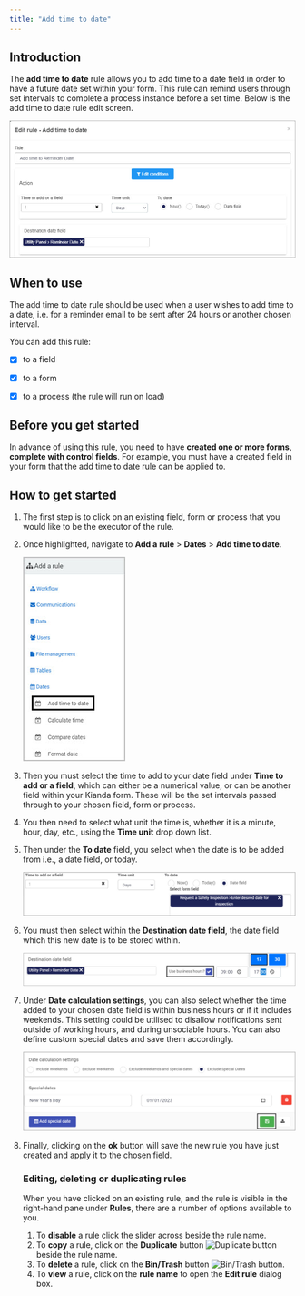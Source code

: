 ```yaml
---
title: "Add time to date" 
---
```




## Introduction

The **add time to date** rule allows you to add time to a date field in order to have a future date set within your form. This rule can remind users through set intervals to complete a process instance before a set time. Below is the add time to date rule edit screen.

![Date rules add time to date screen](/images/date-rules-add-time-to-date-screen.jpg)



## When to use

The add time to date rule should be used when a user wishes to add time to a date, i.e. for a reminder email to be sent after 24 hours or another chosen interval.

 

You can add this rule:

- [x] to a field
- [x] to a form 
- [x] to a process (the rule will run on load)



## Before you get started

In advance of using this rule, you need to have **created one or more forms, complete with control fields**. For example, you must have a created field in your form that the add time to date rule can be applied to.

 



## How to get started

1. The first step is to click on an existing field, form or process that you would like to be the executor of the rule.

2. Once highlighted, navigate to **Add a rule** > **Dates** > **Add time to date**.

   ![Date rules selected](/images/date-rules-selected.jpg)

3. Then you must select the time to add to your date field under **Time to add or a field**, which can either be a numerical value, or can be another field within your Kianda form. These will be the set intervals passed through to your chosen field, form or process. 

4. You then need to select what unit the time is, whether it is a minute, hour, day, etc., using the **Time unit** drop down list. 

5. Then under the **To date** field, you select when the date is to be added from i.e., a date field, or today.

   ![Date rules select time](/images/date-rules-add-time-to-date-select-time.jpg) 

6. You must then select within the **Destination date field**, the date field which this new date is to be stored within. 

   ![Date rules destination date field](/images/date-rules-add-time-to-date-destination.jpg)

7. Under **Date calculation settings**, you can also select whether the time added to your chosen date field is within business hours or if it includes weekends. This setting could be utilised to disallow notifications sent outside of working hours, and during unsociable hours. You can also define custom special dates and save them accordingly.

   ![Date rules special dates](/images/date-rules-add-time-to-date-calculations.jpg)

8. Finally, clicking on the **ok** button will save the new rule you have just created and apply it to the chosen field.

   

   

   ### Editing, deleting or duplicating rules

   When you have clicked on an existing rule, and the rule is visible in the right-hand pane under **Rules**, there are a number of options available to you.

   1. To **disable** a rule click the slider across beside the rule name.
   2. To **copy** a rule, click on the **Duplicate** button ![Duplicate button](https://docs.kianda.com/images/duplicate-button.jpg) beside the rule name.
   3. To **delete** a rule, click on the **Bin/Trash** button ![Bin/Trash button](https://docs.kianda.com/images/bin.png).
   4. To **view** a rule, click on the **rule name** to open the **Edit rule** dialog box.

   
